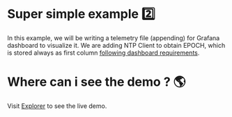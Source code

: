 # Super simple example 2️⃣

In this example, we will be writing a telemetry file (appending) for Grafana dashboard to visualize it.
We are adding NTP Client to obtain EPOCH, which is stored always as first column [following dashboard requirements](https://github.com/invpe/GridShell/blob/main/Documentation/Tutorials/Explorer.md).

# Where can i see the demo ? 🌎

Visit [Explorer](https://explorer.gridshell.net:3000/d/cf9d5f97-9f02-488a-b49a-28409bdc1593/gridshell-your-telemetry?orgId=1&var-Filename=MYTELEMETRYGRAPH&var-GUser=JadeChartreuseDromiceiomimus) to see the live demo.



